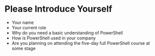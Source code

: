 # Please Introduce Yourself

- Your name
- Your current role
- Why do you need a basic understanding of PowerShell
- How is PowerShell used in your company
- Are you planning on attending the five-day full PowerShell course at some stage

  
